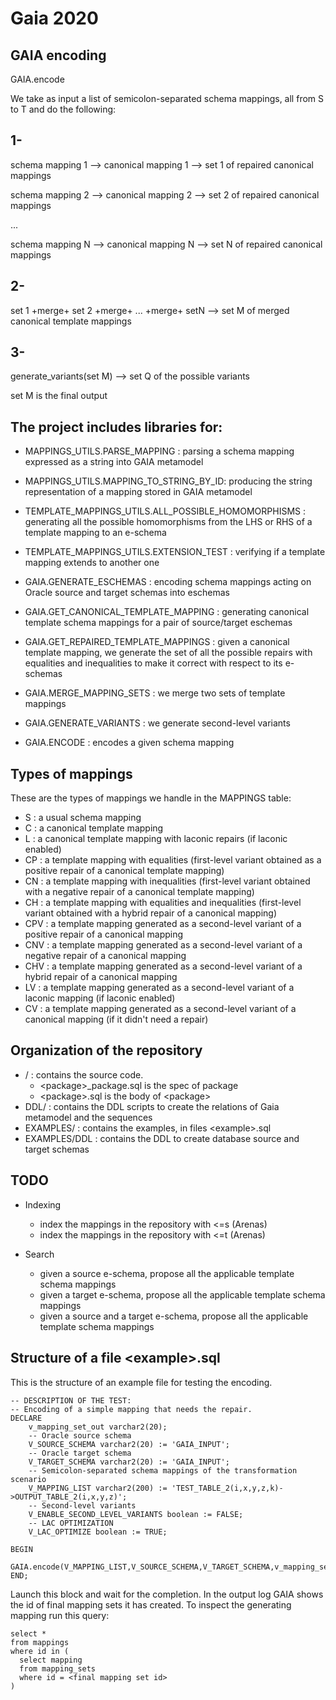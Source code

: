 Gaia 2020
=========


GAIA encoding
-------------

GAIA.encode

We take as input a list of semicolon-separated schema mappings, all from S to T and do the following:

1-
--
schema mapping 1 --> canonical mapping 1 --> set 1 of repaired canonical mappings

schema mapping 2 --> canonical mapping 2 --> set 2 of repaired canonical mappings

...

schema mapping N --> canonical mapping N --> set N of repaired canonical mappings 


2-
--

set 1 +merge+ set 2 +merge+ ... +merge+ setN --> set M of merged canonical template mappings

3-
--

generate_variants(set M) --> set Q of the possible variants 

set M is the final output

The project includes libraries for:
-----------------------------------

  - MAPPINGS\_UTILS.PARSE_MAPPING : parsing a schema mapping expressed as a string into GAIA metamodel
  - MAPPINGS\_UTILS.MAPPING\_TO\_STRING\_BY\_ID: producing the string representation of a mapping stored in GAIA metamodel
  - TEMPLATE\_MAPPINGS\_UTILS.ALL\_POSSIBLE\_HOMOMORPHISMS : generating all the possible homomorphisms from the LHS or RHS of a template mapping to an e-schema
  - TEMPLATE\_MAPPINGS\_UTILS.EXTENSION\_TEST : verifying if a template mapping extends to another one
    
  - GAIA.GENERATE_ESCHEMAS : encoding schema mappings acting on Oracle source and target schemas into eschemas
  - GAIA.GET\_CANONICAL\_TEMPLATE_MAPPING : generating canonical template schema mappings for a pair of source/target eschemas
  - GAIA.GET\_REPAIRED\_TEMPLATE\_MAPPINGS : given a canonical template mapping, we generate the set of all the possible repairs with equalities and inequalities to make it correct with respect to its e-schemas
  - GAIA.MERGE\_MAPPING\_SETS : we merge two sets of template mappings
  - GAIA.GENERATE\_VARIANTS : we generate second-level variants
  - GAIA.ENCODE : encodes a given schema mapping

Types of mappings
-----------------

These are the types of mappings we handle in the MAPPINGS table:

- S : a usual schema mapping
- C : a canonical template mapping
- L : a canonical template mapping with laconic repairs (if laconic enabled)
- CP : a template mapping with equalities (first-level variant obtained as a positive repair of a canonical template mapping)
- CN : a template mapping with inequalities (first-level variant obtained with a negative repair of a canonical template mapping)
- CH : a template mapping with equalities and inequalities (first-level variant obtained with a hybrid repair of a canonical mapping)
- CPV : a template mapping generated as a second-level variant of a positive repair of a canonical mapping
- CNV : a template mapping generated as a second-level variant of a negative repair of a canonical mapping
- CHV : a template mapping generated as a second-level variant of a hybrid repair of a canonical mapping
- LV : a template mapping generated as a second-level variant of a laconic mapping (if laconic enabled)
- CV : a template mapping generated as a second-level variant of a canonical mapping (if it didn't need a repair)

Organization of the repository
-------------------------------

  - / : contains the source code.
    - \<package\>_package.sql is the spec of package <package>
    - \<package\>.sql is the body of \<package\>
  - DDL/ : contains the DDL scripts to create the relations of Gaia metamodel and the sequences
  - EXAMPLES/ : contains the examples, in files \<example\>.sql
  - EXAMPLES/DDL : contains the DDL to create database source and target schemas

TODO
----

* Indexing
  - index the mappings in the repository with <=s (Arenas)
  - index the mappings in the repository with <=t (Arenas)

* Search
  - given a source e-schema, propose all the applicable template schema mappings
  - given a target e-schema, propose all the applicable template schema mappings
  - given a source and a target e-schema, propose all the applicable template schema mappings
  
Structure of a file \<example\>.sql
-----------------------------------

This is the structure of an example file for testing the encoding.

```
-- DESCRIPTION OF THE TEST:
-- Encoding of a simple mapping that needs the repair.
DECLARE
    v_mapping_set_out varchar2(20);
    -- Oracle source schema
    V_SOURCE_SCHEMA varchar2(20) := 'GAIA_INPUT';
    -- Oracle target schema
    V_TARGET_SCHEMA varchar2(20) := 'GAIA_INPUT';
    -- Semicolon-separated schema mappings of the transformation scenario
    V_MAPPING_LIST varchar2(200) := 'TEST_TABLE_2(i,x,y,z,k)->OUTPUT_TABLE_2(i,x,y,z)';
    -- Second-level variants
    V_ENABLE_SECOND_LEVEL_VARIANTS boolean := FALSE;
    -- LAC OPTIMIZATION
    V_LAC_OPTIMIZE boolean := TRUE;
    
BEGIN
    GAIA.encode(V_MAPPING_LIST,V_SOURCE_SCHEMA,V_TARGET_SCHEMA,v_mapping_set_out,V_ENABLE_SECOND_LEVEL_VARIANTS,V_LAC_OPTIMIZE);
END;
```

Launch this block and wait for the completion.
In the output log GAIA shows the id of final mapping sets it has created.
To inspect the generating mapping run this query:

```
select *
from mappings
where id in (
  select mapping
  from mapping_sets
  where id = <final mapping set id>
)
